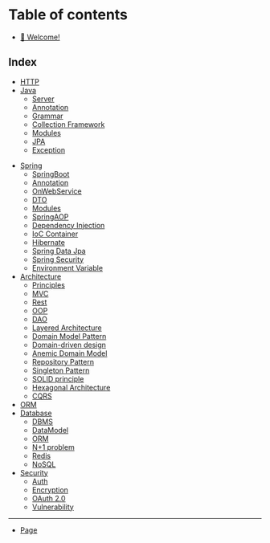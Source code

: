 # Table of contents

* [👋 Welcome!](README.md)

## Index

* [HTTP](src/Http.md)
* [Java](src/java/README.md)
    * [Server](src/java/server.md)
    * [Annotation](src/java/annotation.md)
    * [Grammar](src/java/grammar.md)
    * [Collection Framework](src/java/collectionFramework.md)
    * [Modules](src/java/modules.md)
    * [JPA](src/java/jpa.md)
    * [Exception](src/java/exception.md)

[//]: # (    * [Mission]&#40;about-us/java/mission.md&#41;)

* [Spring](src/spring/README.md)
    * [SpringBoot](src/spring/springBoot.md)
    * [Annotation](src/spring/annotation.md)
    * [OnWebService](src/spring/onWebService.md)
    * [DTO](src/spring/DTO.md)
    * [Modules](src/spring/modules.md)
    * [SpringAOP](src/spring/springAOP.md)
    * [Dependency Injection](src/spring/dependencyInjection.md)
    * [IoC Container](src/spring/iocContainer.md)
    * [Hibernate](src/spring/hibernate.md)
    * [Spring Data Jpa](src/spring/springDataJpa.md)
    * [Spring Security](src/spring/springSecurity.md)
    * [Environment Variable](src/spring/environmentVariable.md)
* [Architecture](src/architecture/README.md)
    * [Principles](src/architecture/principles.md)
    * [MVC](src/architecture/mvc.md)
    * [Rest](src/architecture/rest.md)
    * [OOP](src/architecture/oop.md)
    * [DAO](src/architecture/dao.md)
    * [Layered Architecture](src/architecture/layeredArchitecture.md)
    * [Domain Model Pattern](src/architecture/domainModelPattern.md)
    * [Domain-driven design](src/architecture/domainDrivenDesign.md)
    * [Anemic Domain Model](src/architecture/anemicDomainModel.md)
    * [Repository Pattern](src/architecture/repositoryPattern.md)
    * [Singleton Pattern](src/architecture/singletonPattern.md)
    * [SOLID principle](src/architecture/solidPrinciple.md)
    * [Hexagonal Architecture](src/architecture/hexagonalArchitecture.md)
    * [CQRS](src/architecture/cqrs.md)
* [ORM](src/database/orm.md)
* [Database](src/database/README.md)
    * [DBMS](src/database/dbms.md)
    * [DataModel](src/database/dataModel.md)
    * [ORM](src/database/orm.md)
    * [N+1 problem](src/database/n+1.md)
    * [Redis](src/database/redis.md)
    * [NoSQL](src/database/nosql.md)
* [Security](src/security/README.md)
    * [Auth](src/security/auth.md)
    * [Encryption](src/security/encryption.md)
    * [OAuth 2.0](src/security/oauth2.md)
    * [Vulnerability](src/security/vulnerability.md)

[//]: # (* [💖 Values]&#40;about-us/Http.md&#41;)

[//]: # (## Team)

[//]: # ()

[//]: # (* [👋 Meet the Team!]&#40;team/meet-the-team.md&#41;)

[//]: # ()

[//]: # (## Collaborating)

[//]: # ()

[//]: # (* [🤝 How we Work Together]&#40;collaborating/how-we-work-together.md&#41;)

[//]: # (* [📅 Meetings]&#40;collaborating/meetings.md&#41;)

[//]: # ()

[//]: # (## Policies)

[//]: # ()

[//]: # (* [🌴 Requesting Time Off]&#40;policies/requesting-time-off.md&#41;)

***

* [Page](page.md)
